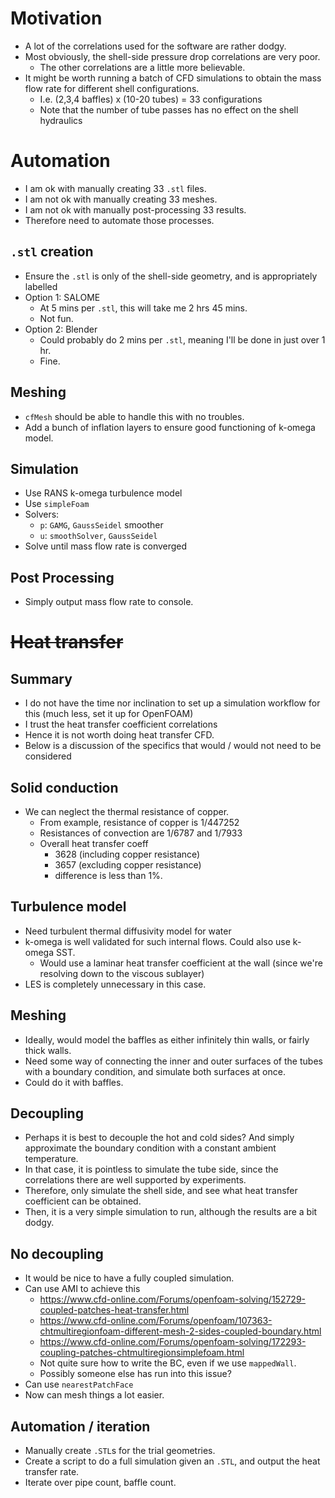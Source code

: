 # Motivation
- A lot of the correlations used for the software are rather dodgy.
- Most obviously, the shell-side pressure drop correlations are very poor.
  - The other correlations are a little more believable.
- It might be worth running a batch of CFD simulations to obtain the mass flow rate for different shell configurations.
  - I.e. (2,3,4 baffles) x (10-20 tubes) = 33 configurations
  - Note that the number of tube passes has no effect on the shell hydraulics

# Automation
- I am ok with manually creating 33 `.stl` files.
- I am not ok with manually creating 33 meshes.
- I am not ok with manually post-processing 33 results.
- Therefore need to automate those processes.

## `.stl` creation
- Ensure the `.stl` is only of the shell-side geometry, and is appropriately labelled
- Option 1: SALOME
  - At 5 mins per `.stl`, this will take me 2 hrs 45 mins.
  - Not fun.
- Option 2: Blender
  - Could probably do 2 mins per `.stl`, meaning I'll be done in just over 1 hr.
  - Fine.

## Meshing
- `cfMesh` should be able to handle this with no troubles.
- Add a bunch of inflation layers to ensure good functioning of k-omega model.

## Simulation
- Use RANS k-omega turbulence model
- Use `simpleFoam`
- Solvers:
  - `p`: `GAMG`, `GaussSeidel` smoother
  - `u`: `smoothSolver`, `GaussSeidel`
- Solve until mass flow rate is converged

## Post Processing
- Simply output mass flow rate to console.

# ~~Heat transfer~~
## Summary
- I do not have the time nor inclination to set up a simulation workflow for this (much less, set it up for OpenFOAM)
- I trust the heat transfer coefficient correlations
- Hence it is not worth doing heat transfer CFD.
- Below is a discussion of the specifics that would / would not need to be considered

## Solid conduction
- We can neglect the thermal resistance of copper.
  - From example, resistance of copper is 1/447252
  - Resistances of convection are 1/6787 and 1/7933
  - Overall heat transfer coeff 
    - 3628 (including copper resistance)
    - 3657 (excluding copper resistance)
    - difference is less than 1%.

## Turbulence model
- Need turbulent thermal diffusivity model for water
- k-omega is well validated for such internal flows. Could also use k-omega SST.
  - Would use a laminar heat transfer coefficient at the wall (since we're resolving down to the viscous sublayer)
- LES is completely unnecessary in this case.

## Meshing
- Ideally, would model the baffles as either infinitely thin walls, or fairly thick walls.
- Need some way of connecting the inner and outer surfaces of the tubes with a boundary condition, and simulate both surfaces at once.
- Could do it with baffles.

## Decoupling
- Perhaps it is best to decouple the hot and cold sides? And simply approximate the boundary condition with a constant ambient temperature.
- In that case, it is pointless to simulate the tube side, since the correlations there are well supported by experiments.
- Therefore, only simulate the shell side, and see what heat transfer coefficient can be obtained.
- Then, it is a very simple simulation to run, although the results are a bit dodgy.

## No decoupling
- It would be nice to have a fully coupled simulation.
- Can use AMI to achieve this
  - https://www.cfd-online.com/Forums/openfoam-solving/152729-coupled-patches-heat-transfer.html
  - https://www.cfd-online.com/Forums/openfoam/107363-chtmultiregionfoam-different-mesh-2-sides-coupled-boundary.html
  - https://www.cfd-online.com/Forums/openfoam-solving/172293-coupling-patches-chtmultiregionsimplefoam.html
  - Not quite sure how to write the BC, even if we use `mappedWall`. 
  - Possibly someone else has run into this issue?
- Can use `nearestPatchFace`
- Now can mesh things a lot easier.

## Automation / iteration
- Manually create `.STL`s for the trial geometries.
- Create a script to do a full simulation given an `.STL`, and output the heat transfer rate.
- Iterate over pipe count, baffle count.
